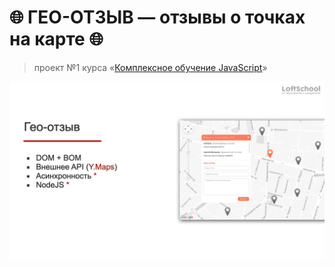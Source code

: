 # :globe_with_meridians: ГЕО-ОТЗЫВ — отзывы о точках на карте :globe_with_meridians:

> проект №1 курса «[Комплексное обучение JavaScript](https://loftschool.com/course/javascript)»

![](https://github.com/DiMustard/2021-02-13-js-geootzyv/blob/master/images/cover.png)
